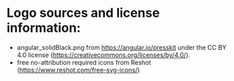 # Logo sources and license information: 
- angular_solidBlack.png from https://angular.io/presskit under the CC BY 4.0 license (https://creativecommons.org/licenses/by/4.0/).
- free no-attribution required icons from Reshot (https://www.reshot.com/free-svg-icons/)
